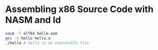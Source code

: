 # Assembling x86 Source Code with NASM and ld
```Bash
nasm -f elf64 hello.asm    
gcc -o hello hello.o 
./hello # hello is an executable file
```
